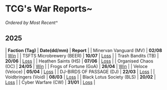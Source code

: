 # TCG's War Reports~

*Ordered by Most Recent^*<br/>
## **2025**

|  **Faction (Tag)**  | **Date(dd/mm)**  | **Report**  |
| Minervan Vanguard (MV) | **02/08** | [Win](https://scatterbeans.github.io/MV_0802.html) |
| TSFTS Microbrewery (BEER) | **10/07** | [Loss](https://scatterbeans.github.io/BEER_0710.html) |
| Trash Bandits (TB) | **20/06** | [Loss](https://scatterbeans.github.io/TB_0620.html) |
| Heathen Saints (HS) | **07/06** | [Loss](https://scatterbeans.github.io/HS_0607.html) | 
| Organised Chaos (OC) | **24/05** | [Win](https://scatterbeans.github.io/OC_0524.html) | 
| Frogs of Fortune (GoA) | **26/04** | [Win](https://scatterbeans.github.io/GOA_0426.html) | 
| Veloce (Veloce) | **05/04** | [Loss](https://scatterbeans.github.io/Veloce_0405.html) | 
| DJ-BIRDS OF PASSAGE (DJ) | **22/03** | [Loss](https://scatterbeans.github.io/DJ_0322.html) | 
| Voidbringers (Void) | **08/03** | [Loss](https://scatterbeans.github.io/Void_0308.html) | 
| Black Lotus Society (BLS) | **20/02** | [Loss](https://scatterbeans.github.io/BLS_0220.html) | 
| Cyber Warfare (CW) | **31/01** | [Loss](https://scatterbeans.github.io/CW_0131.html) |
